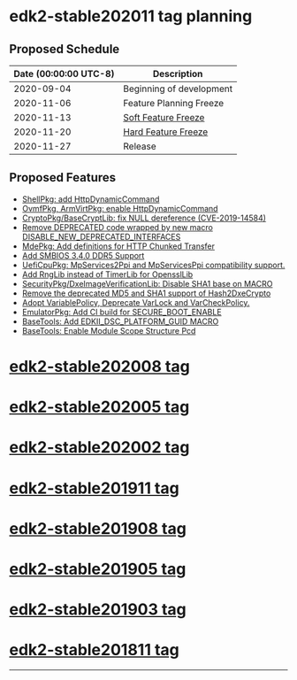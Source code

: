 # edk2-stable202011 tag planning

## Proposed Schedule

| Date (00:00:00 UTC-8)| Description                              |
| ---------------------| ---------------------------------------- |
| 2020-09-04           | Beginning of development                 |
| 2020-11-06           | Feature Planning Freeze                  |
| 2020-11-13           | [Soft Feature Freeze](SoftFeatureFreeze) |
| 2020-11-20           | [Hard Feature Freeze](HardFeatureFreeze) |
| 2020-11-27           | Release                                  |

## Proposed Features
* [ShellPkg: add HttpDynamicCommand](https://bugzilla.tianocore.org/show_bug.cgi?id=2860)
* [OvmfPkg, ArmVirtPkg: enable HttpDynamicCommand](https://bugzilla.tianocore.org/show_bug.cgi?id=2857)
* [CryptoPkg/BaseCryptLib: fix NULL dereference (CVE-2019-14584)](https://bugzilla.tianocore.org/show_bug.cgi?id=1914)
* [Remove DEPRECATED code wrapped by new macro DISABLE_NEW_DEPRECATED_INTERFACES](https://bugzilla.tianocore.org/show_bug.cgi?id=2777)
* [MdePkg: Add definitions for HTTP Chunked Transfer](https://bugzilla.tianocore.org/show_bug.cgi?id=2915)
* [Add SMBIOS 3.4.0 DDR5 Support](https://bugzilla.tianocore.org/show_bug.cgi?id=2352)
* [UefiCpuPkg: MpServices2Ppi and MpServicesPpi compatibility support.](https://bugzilla.tianocore.org/show_bug.cgi?id=2883)
* [Add RngLib instead of TimerLib for OpensslLib](https://bugzilla.tianocore.org/show_bug.cgi?id=1871)
* [SecurityPkg/DxeImageVerificationLib: Disable SHA1 base on MACRO](https://bugzilla.tianocore.org/show_bug.cgi?id=2943)
* [Remove the deprecated MD5 and SHA1 support of Hash2DxeCrypto](https://bugzilla.tianocore.org/show_bug.cgi?id=3027)
* [Adopt VariablePolicy, Deprecate VarLock and VarCheckPolicy.](https://bugzilla.tianocore.org/show_bug.cgi?id=2522)
* [EmulatorPkg: Add CI build for SECURE_BOOT_ENABLE](https://bugzilla.tianocore.org/show_bug.cgi?id=2979)
* [BaseTools: Add EDKII_DSC_PLATFORM_GUID MACRO](https://bugzilla.tianocore.org/show_bug.cgi?id=2969)
* [BaseTools: Enable Module Scope Structure Pcd](https://bugzilla.tianocore.org/show_bug.cgi?id=2648)

# [edk2-stable202008 tag](https://github.com/tianocore/edk2/releases/tag/edk2-stable202008)
# [edk2-stable202005 tag](https://github.com/tianocore/edk2/releases/tag/edk2-stable202005)
# [edk2-stable202002 tag](https://github.com/tianocore/edk2/releases/tag/edk2-stable202002)
# [edk2-stable201911 tag](https://github.com/tianocore/edk2/releases/tag/edk2-stable201911)
# [edk2-stable201908 tag](https://github.com/tianocore/edk2/releases/tag/edk2-stable201908)
# [edk2-stable201905 tag](https://github.com/tianocore/edk2/releases/tag/edk2-stable201905)
# [edk2-stable201903 tag](https://github.com/tianocore/edk2/releases/tag/edk2-stable201903)
# [edk2-stable201811 tag](https://github.com/tianocore/edk2/releases/tag/edk2-stable201811)

---
